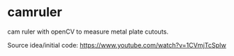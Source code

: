 # camruler
cam ruler with openCV to measure metal plate cutouts.

Source idea/initial code: https://www.youtube.com/watch?v=1CVmjTcSpIw
